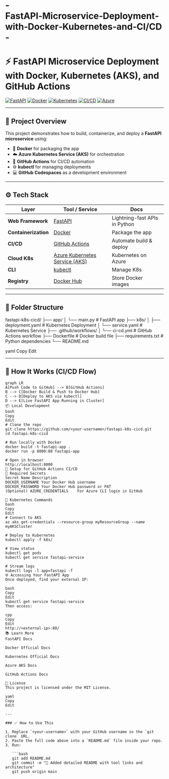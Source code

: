 # -FastAPI‑Microservice‑Deployment‑with‑Docker‑Kubernetes‑and‑CI/CD-
# ⚡ FastAPI Microservice Deployment with Docker, Kubernetes (AKS), and GitHub Actions

[![FastAPI](https://img.shields.io/badge/FastAPI-Backend-teal?logo=fastapi)](https://fastapi.tiangolo.com/)
[![Docker](https://img.shields.io/badge/Docker-Containerized-green?logo=docker)](https://www.docker.com/)
[![Kubernetes](https://img.shields.io/badge/Kubernetes-AKS-%2316659F?logo=kubernetes)](https://learn.microsoft.com/en-us/azure/aks/)
[![CI/CD](https://img.shields.io/badge/GitHub%20Actions-CI%2FCD-blue?logo=githubactions)](https://github.com/features/actions)
[![Azure](https://img.shields.io/badge/Azure-Cloud-blue?logo=microsoftazure)](https://azure.microsoft.com/)

---

## 📌 Project Overview

This project demonstrates how to build, containerize, and deploy a **FastAPI microservice** using:

- 🐳 **Docker** for packaging the app  
- ☁️ **Azure Kubernetes Service (AKS)** for orchestration  
- 🔄 **GitHub Actions** for CI/CD automation  
- ⚙️ **kubectl** for managing deployments  
- 💻 **GitHub Codespaces** as a development environment

---

## ⚙️ Tech Stack

| Layer                | Tool / Service | Docs |
|----------------------|----------------|------|
| **Web Framework**    | [FastAPI](https://fastapi.tiangolo.com/) | Lightning-fast APIs in Python |
| **Containerization** | [Docker](https://docs.docker.com/) | Package the app |
| **CI/CD**            | [GitHub Actions](https://docs.github.com/actions) | Automate build & deploy |
| **Cloud K8s**        | [Azure Kubernetes Service (AKS)](https://learn.microsoft.com/en-us/azure/aks/) | Kubernetes on Azure |
| **CLI**              | [kubectl](https://kubernetes.io/docs/tasks/tools/) | Manage K8s |
| **Registry**         | [Docker Hub](https://hub.docker.com/) | Store Docker images |

---

## 🧱 Folder Structure

fastapi-k8s-cicd/
├── app/
│ └── main.py # FastAPI app
├── k8s/
│ ├── deployment.yaml # Kubernetes Deployment
│ └── service.yaml # Kubernetes Service
├── .github/workflows/
│ └── ci-cd.yml # GitHub Actions workflow
├── Dockerfile # Docker build file
├── requirements.txt # Python dependencies
└── README.md

yaml
Copy
Edit

---

## 🚀 How It Works (CI/CD Flow)

```mermaid
graph LR
A[Push Code to GitHub] --> B[GitHub Actions]
B --> C[Docker Build & Push to Docker Hub]
C --> D[Deploy to AKS via kubectl]
D --> E[Live FastAPI App Running in Cluster]
📦 Local Development
bash
Copy
Edit
# Clone the repo
git clone https://github.com/<your-username>/fastapi-k8s-cicd.git
cd fastapi-k8s-cicd

# Run locally with Docker
docker build -t fastapi-app .
docker run -p 8000:80 fastapi-app

# Open in browser
http://localhost:8000
🔧 Setup for GitHub Actions CI/CD
🔐 Required Secrets
Secret Name	Description
DOCKER_USERNAME	Your Docker Hub username
DOCKER_PASSWORD	Your Docker Hub password or PAT
(Optional) AZURE_CREDENTIALS	For Azure CLI login in GitHub

🧪 Kubernetes Commands
bash
Copy
Edit
# Connect to AKS
az aks get-credentials --resource-group myResourceGroup --name myAKSCluster

# Deploy to Kubernetes
kubectl apply -f k8s/

# View status
kubectl get pods
kubectl get service fastapi-service

# Stream logs
kubectl logs -l app=fastapi -f
🌐 Accessing Your FastAPI App
Once deployed, find your external IP:

bash
Copy
Edit
kubectl get service fastapi-service
Then access:

cpp
Copy
Edit
http://<external-ip>:80/
📚 Learn More
FastAPI Docs

Docker Official Docs

Kubernetes Official Docs

Azure AKS Docs

GitHub Actions Docs

📄 License
This project is licensed under the MIT License.

yaml
Copy
Edit

---

### ✅ How to Use This

1. Replace `<your-username>` with your GitHub username in the `git clone` URL.
2. Paste the full code above into a `README.md` file inside your repo.
3. Run:

   ```bash
   git add README.md
   git commit -m "📄 Added detailed README with tool links and architecture"
   git push origin main
